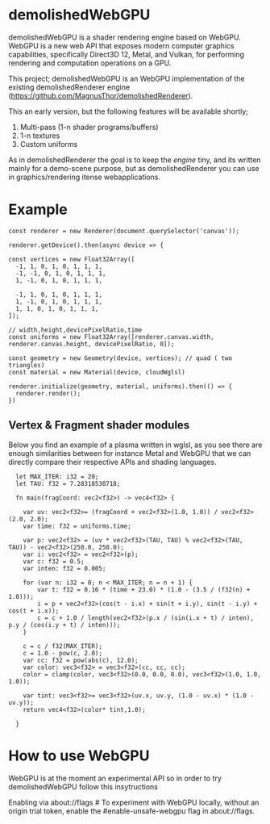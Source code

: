 # demolishedWebGPU


demolishedWebGPU is a shader rendering engine based on WebGPU. WebGPU is a new web API that exposes modern computer graphics capabilities, specifically Direct3D 12, Metal, and Vulkan, for performing rendering and computation operations on a GPU.

This project; demolishedWebGPU is an WebGPU implementation of the existing demolishedRenderer engine (https://github.com/MagnusThor/demolishedRenderer).

This an early version, but the following features will be available shortly;

1. Multi-pass (1-n shader programs/buffers) 
2. 1-n textures
3. Custom uniforms

As in demolishedRenderer the goal is to keep the *engine* tiny, and its written mainly for a demo-scene purpose, but as demolishedRenderer 
 you can use in graphics/rendering itense webapplications. 


# Example



    const renderer = new Renderer(document.querySelector('canvas'));

    renderer.getDevice().then(async device => {
    
    const vertices = new Float32Array([
      -1, 1, 0, 1, 0, 1, 1, 1,
      -1, -1, 0, 1, 0, 1, 1, 1,
      1, -1, 0, 1, 0, 1, 1, 1,

      -1, 1, 0, 1, 0, 1, 1, 1,
      1, -1, 0, 1, 0, 1, 1, 1,
      1, 1, 0, 1, 0, 1, 1, 1,
    ]);

    // width,height,devicePixelRatio,time 
    const uniforms = new Float32Array([renderer.canvas.width, renderer.canvas.height, devicePixelRatio, 0]);

    const geometry = new Geometry(device, vertices); // quad ( two triangles)
    const material = new Material(device, cloudWglsl)

    renderer.initialize(geometry, material, uniforms).then(() => {
      renderer.render();
    })


## Vertex & Fragment shader modules

Below you find an example of a plasma written in wglsl, as you see there are enough similarities between for instance Metal and WebGPU that we can directly compare their respective APIs and shading languages.

    
      let MAX_ITER: i32 = 20;
      let TAU: f32 = 7.28318530718;
            
      fn main(fragCoord: vec2<f32>) -> vec4<f32> {

        var uv: vec2<f32>= (fragCoord + vec2<f32>(1.0, 1.0)) / vec2<f32>(2.0, 2.0);
        var time: f32 = uniforms.time;
    
        var p: vec2<f32> = (uv * vec2<f32>(TAU, TAU) % vec2<f32>(TAU, TAU)) - vec2<f32>(250.0, 250.0);
        var i: vec2<f32> = vec2<f32>(p);
        var c: f32 = 0.5;
        var inten: f32 = 0.005;
    
        for (var n: i32 = 0; n < MAX_ITER; n = n + 1) {
            var t: f32 = 0.16 * (time + 23.0) * (1.0 - (3.5 / (f32(n) + 1.0)));
            i = p + vec2<f32>(cos(t - i.x) + sin(t + i.y), sin(t - i.y) + cos(t + i.x));
            c = c + 1.0 / length(vec2<f32>(p.x / (sin(i.x + t) / inten), p.y / (cos(i.y + t) / inten)));
        }
    
        c = c / f32(MAX_ITER);
        c = 1.0 - pow(c, 2.0);
        var cc: f32 = pow(abs(c), 12.0);
        var color: vec3<f32> = vec3<f32>(cc, cc, cc);
        color = clamp(color, vec3<f32>(0.0, 0.0, 0.0), vec3<f32>(1.0, 1.0, 1.0));
    
        var tint: vec3<f32>= vec3<f32>(uv.x, uv.y, (1.0 - uv.x) * (1.0 - uv.y));
        return vec4<f32>(color* tint,1.0);

      }
      
    


# How to use WebGPU 

WebGPU is at the moment an experimental API so in order to try demolishedWebGPU follow this insytructions 

Enabling via about://flags #
To experiment with WebGPU locally, without an origin trial token, enable the #enable-unsafe-webgpu flag in about://flags.







